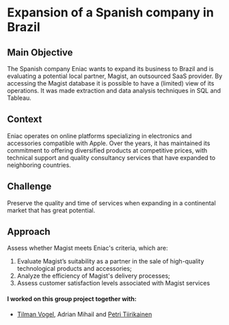 # Expansion of a Spanish company in Brazil
## Main Objective 
The Spanish company Eniac wants to expand its business to Brazil and is evaluating a potential local partner, Magist, an outsourced SaaS provider. By accessing the Magist database it is possible to have a (limited) view of its operations. It was made extraction and data analysis techniques in SQL and Tableau.

## Context
Eniac operates on online platforms specializing in electronics and accessories compatible with Apple. Over the years, it has maintained its commitment to offering diversified products at competitive prices, with technical support and quality consultancy services that have expanded to neighboring countries.

## Challenge
Preserve the quality and time of services when expanding in a continental market that has great potential.

## Approach
Assess whether Magist meets Eniac's criteria, which are:
1. Evaluate Magist’s suitability as a partner in the sale of high-quality technological products and accessories;
2. Analyze the efficiency of Magist's delivery processes;
3. Assess customer satisfaction levels associated with Magist services


#### I worked on this group project together with:

* [Tilman Vogel](https://github.com/tvogel), Adrian Mihail and [Petri Tiirikainen](https://github.com/PetriTiirikainen)
